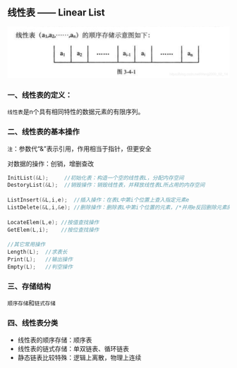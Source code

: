 ## 线性表 —— Linear List

![线性表](../images/1.png)

### 一、线性表的定义：

`线性表`是n个具有相同特性的数据元素的有限序列。

### 二、线性表的基本操作

`注`：参数代“&”表示引用，作用相当于指针，但更安全

对数据的操作：创销，增删查改

```c
InitList(&L);     //初始化表：构造一个空的线性表L，分配内存空间
DestoryList(&L);  //销毁操作：销毁线性表，并释放线性表L所占用的内存空间

ListInsert(&L,i,e);  //插入操作：在表L中第i个位置上查入指定元素e
ListDelete(&L,i,&e); //删除操作：删除表L中第i个位置的元素，/*并用e反回删除元素的值*/

LocateElem(L,e); //按值查找操作
GetElem(L,i);    //按位查找操作

//其它常用操作
Length(L);  //求表长
Print(L);   //输出操作
Empty(L);   //判空操作
```

### 三、存储结构

`顺序存储`和`链式存储`

### 四、线性表分类

- 线性表的顺序存储：顺序表
- 线性表的链式存储：单双链表、循环链表
- 静态链表比较特殊：逻辑上离散，物理上连续
